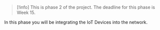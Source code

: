 > [!info] This is phase 2 of the project. The deadline for this phase is Week 15.


In this phase you will be integrating the IoT Devices into the network.